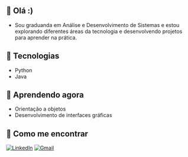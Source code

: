 ## 🐧 Olá :)

- Sou graduanda em Análise e Desenvolvimento de Sistemas e estou explorando diferentes áreas da tecnologia e desenvolvendo projetos para aprender na prática.

## 🔹 Tecnologias

- Python
- Java

## 🔹 Aprendendo agora

- Orientação a objetos
- Desenvolvimento de interfaces gráficas

## 🔹 Como me encontrar

[![LinkedIn](https://img.shields.io/badge/LinkedIn-000?style=for-the-badge&logo=linkedin&logoColor=0A66C2)](https://www.linkedin.com/in/cmmdornelas/)  [![Gmail](https://img.shields.io/badge/Gmail-000?style=for-the-badge&logo=gmail&logoColor=EA4335)](mailto:cmmdornelas@gmail.com)
